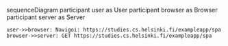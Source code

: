 sequenceDiagram
    participant user as User
    participant browser as Browser
    participant server as Server
    
    user->>browser: Navigoi: https://studies.cs.helsinki.fi/exampleapp/spa
    browser->>server: GET https://studies.cs.helsinki.fi/exampleapp/spa
